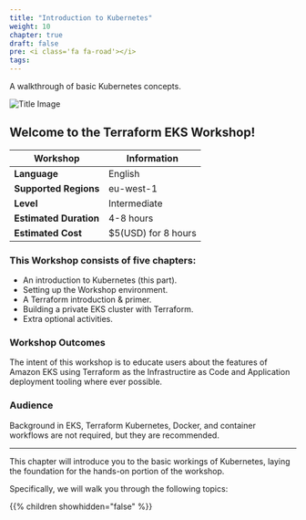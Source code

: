 ```yaml
---
title: "Introduction to Kubernetes"
weight: 10
chapter: true
draft: false
pre: <i class='fa fa-road'></i>
tags:
---
```



A walkthrough of basic Kubernetes concepts.

![Title Image](/images/introduction/eks-product-page.png)

## Welcome to the Terraform EKS Workshop!


| Workshop | Information |
| --- | --- |
| **Language** | English |
| **Supported Regions** | eu-west-1 |
| **Level** | Intermediate |
| **Estimated Duration** | 4-8 hours  |
| **Estimated Cost** | $5(USD) for 8 hours  |



### This Workshop consists of five chapters:

* An introduction to Kubernetes (this part).
* Setting up the Workshop environment.
* A Terraform introduction & primer.
* Building a private EKS cluster with Terraform.
* Extra optional activities.

### Workshop Outcomes

The intent of this workshop is to educate users about the features of Amazon EKS using Terraform as the Infrastructire as Code and Application deployment tooling where ever possible.

### Audience 


Background in EKS, Terraform Kubernetes, Docker, and container workflows are not required, but they are recommended.

----

This chapter will introduce you to the basic workings of Kubernetes, laying the foundation for the hands-on portion of the workshop.

Specifically, we will walk you through the following topics:

{{% children showhidden="false" %}}
